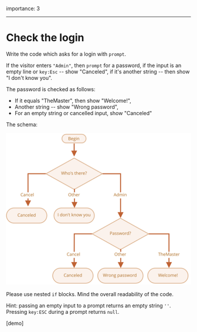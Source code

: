 importance: 3

---

# Check the login

Write the code which asks for a login with `prompt`.

If the visitor enters `"Admin"`, then `prompt` for a password, if the input is an empty line or `key:Esc` -- show "Canceled", if it's another string -- then show "I don't know you".

The password is checked as follows:

- If it equals "TheMaster", then show "Welcome!",
- Another string -- show "Wrong password",
- For an empty string or cancelled input, show "Canceled"

The schema:

![](ifelse_task.svg)

Please use nested `if` blocks. Mind the overall readability of the code.

Hint:  passing an empty input to a prompt returns an empty string `''`. Pressing `key:ESC` during a prompt returns `null`.

[demo]
